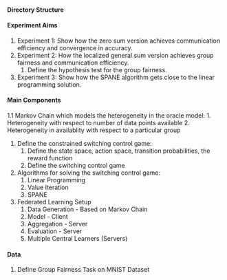 #### Directory Structure 
#### Experiment Aims
1. Experiment 1: Show how the zero sum version achieves communication efficiency and convergence in accuracy. 
2. Experiment 2: How the localized general sum version achieves group fairness and communication efficiency. 
    1. Define the hypothesis test for the group fairness.
3. Experiment 3: Show how the SPANE algorithm gets close to the linear programming solution.
#### Main Components
1.1 Markov Chain which models the heterogeneity in the oracle model:
    1. Heterogeneity with respect to number of data points available
    2. Heterogeneity in availablity with respect to a particular group 
1. Define the constrained switching control game:
    1. Define the state space, action space, transition probabilities, the reward function
    6. Define the switching control game
2. Algorithms for solving the switching control game:
    1. Linear Programming
    2. Value Iteration
    3. SPANE
3. Federated Learning Setup
    1. Data Generation - Based on Markov Chain
    2. Model - Client
    3. Aggregation - Server
    4. Evaluation - Server
    5. Multiple Central Learners (Servers)

#### Data
1. Define Group Fairness Task on MNIST Dataset